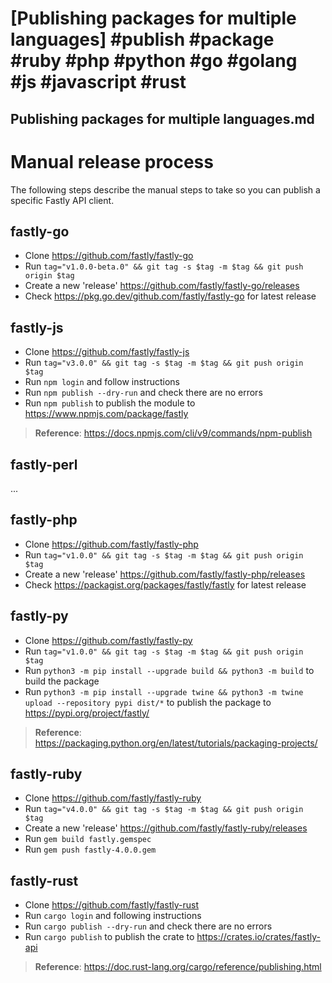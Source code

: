 # [Publishing packages for multiple languages] #publish #package #ruby #php #python #go #golang #js #javascript #rust

## Publishing packages for multiple languages.md

# Manual release process

The following steps describe the manual steps to take so you can publish a specific Fastly API client.

## fastly-go

- Clone https://github.com/fastly/fastly-go
- Run `tag="v1.0.0-beta.0" && git tag -s $tag -m $tag && git push origin $tag`
- Create a new 'release' https://github.com/fastly/fastly-go/releases
- Check https://pkg.go.dev/github.com/fastly/fastly-go for latest release

## fastly-js

- Clone https://github.com/fastly/fastly-js
- Run `tag="v3.0.0" && git tag -s $tag -m $tag && git push origin $tag`
- Run `npm login` and follow instructions
- Run `npm publish --dry-run` and check there are no errors
- Run `npm publish` to publish the module to https://www.npmjs.com/package/fastly

> **Reference**: https://docs.npmjs.com/cli/v9/commands/npm-publish

## fastly-perl

...

## fastly-php

- Clone https://github.com/fastly/fastly-php
- Run `tag="v1.0.0" && git tag -s $tag -m $tag && git push origin $tag`
- Create a new 'release' https://github.com/fastly/fastly-php/releases
- Check https://packagist.org/packages/fastly/fastly for latest release

## fastly-py

- Clone https://github.com/fastly/fastly-py
- Run `tag="v1.0.0" && git tag -s $tag -m $tag && git push origin $tag`
- Run `python3 -m pip install --upgrade build && python3 -m build` to build the package
- Run `python3 -m pip install --upgrade twine && python3 -m twine upload --repository pypi dist/*` to publish the package to https://pypi.org/project/fastly/

> **Reference**: https://packaging.python.org/en/latest/tutorials/packaging-projects/

## fastly-ruby

- Clone https://github.com/fastly/fastly-ruby
- Run `tag="v4.0.0" && git tag -s $tag -m $tag && git push origin $tag`
- Create a new 'release' https://github.com/fastly/fastly-ruby/releases
- Run `gem build fastly.gemspec`
- Run `gem push fastly-4.0.0.gem`

## fastly-rust

- Clone https://github.com/fastly/fastly-rust 
- Run `cargo login` and following instructions
- Run `cargo publish --dry-run` and check there are no errors
- Run `cargo publish` to publish the crate to https://crates.io/crates/fastly-api

> **Reference**: https://doc.rust-lang.org/cargo/reference/publishing.html


